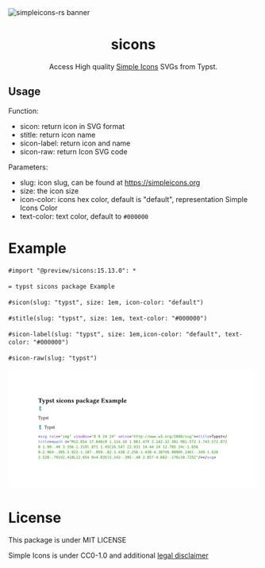 <picture>
  <source media="(prefers-color-scheme: dark)" srcset="https://github.com/cscnk52/typst-sicons/raw/refs/heads/main/assets/img/typst-dark.png" />
  <source media="(prefers-color-scheme: light)" srcset="https://github.com/cscnk52/typst-sicons/raw/refs/heads/main/assets/img/typst-light.png" />
  <img alt="simpleicons-rs banner" src="https://github.com/cscnk52/typst-sicons/raw/refs/heads/main/assets/img/typst-light.png" />
</picture>

<div align="center">

# sicons

Access High quality [Simple Icons](https://simpleicons.org) SVGs from Typst.

</div>

## Usage

Function:

- sicon: return icon in SVG format
- stitle: return icon name
- sicon-label: return icon and name
- sicon-raw: return Icon SVG code

Parameters:

- slug: icon slug, can be found at <https://simpleicons.org>
- size: the icon size
- icon-color: icons hex color, default is "default", representation Simple Icons Color
- text-color: text color, default to `#000000`

# Example

```typst
#import "@preview/sicons:15.13.0": *

= typst sicons package Example

#sicon(slug: "typst", size: 1em, icon-color: "default")

#stitle(slug: "typst", size: 1em, text-color: "#000000")

#sicon-label(slug: "typst", size: 1em,icon-color: "default", text-color: "#000000")

#sicon-raw(slug: "typst")

```

![Example page of sicons](https://github.com/cscnk52/typst-sicons/raw/refs/heads/main/test/test.svg)

# License

This package is under MIT LICENSE

Simple Icons is under CC0-1.0 and additional [legal disclaimer](https://github.com/simple-icons/simple-icons/blob/develop/DISCLAIMER.md)
